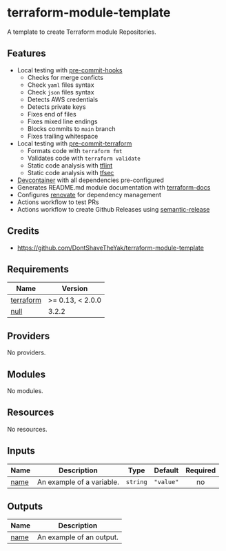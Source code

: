 # terraform-module-template

A template to create Terraform module Repositories.

## Features

* Local testing with [pre-commit-hooks]
    - Checks for merge conficts
    - Check `yaml` files syntax
    - Check `json` files syntax
    - Detects AWS credentials
    - Detects private keys
    - Fixes end of files
    - Fixes mixed line endings
    - Blocks commits to `main` branch
    - Fixes trailing whitespace
* Local testing with [pre-commit-terraform]
    - Formats code with `terraform fmt`
    - Validates code with `terraform validate`
    - Static code analysis with [tflint]
    - Static code analysis with [tfsec]
* [Devcontainer] with all dependencies pre-configured
* Generates README.md module documentation with [terraform-docs]
* Configures [renovate] for dependency management
* Actions workflow to test PRs
* Actions workflow to create Github Releases using [semantic-release]

## Credits

* https://github.com/DontShaveTheYak/terraform-module-template

<!-- BEGIN_TF_DOCS -->
## Requirements

| Name | Version |
|------|---------|
| <a name="requirement_terraform"></a> [terraform](#requirement\_terraform) | >= 0.13, < 2.0.0 |
| <a name="requirement_null"></a> [null](#requirement\_null) | 3.2.2 |

## Providers

No providers.

## Modules

No modules.

## Resources

No resources.

## Inputs

| Name | Description | Type | Default | Required |
|------|-------------|------|---------|:--------:|
| <a name="input_name"></a> [name](#input\_name) | An example of a variable. | `string` | `"value"` | no |

## Outputs

| Name | Description |
|------|-------------|
| <a name="output_name"></a> [name](#output\_name) | An example of an output. |
<!-- END_TF_DOCS -->

<!-- MARKDOWN LINKS & IMAGES -->
<!-- https://www.markdownguide.org/basic-syntax/#reference-style-links -->
[pre-commit-hooks]: https://pre-commit.com/
[pre-commit-terraform]: https://github.com/antonbabenko/pre-commit-terraform
[checkov]: https://github.com/bridgecrewio/checkov
[tflint]: https://github.com/terraform-linters/tflint
[tfsec]: https://github.com/aquasecurity/tfsec
[Devcontainer]: https://code.visualstudio.com/docs/devcontainers/containers
[terraform-docs]: https://github.com/terraform-docs/terraform-docs/
[renovate]: https://github.com/renovatebot/renovate
[semantic-release]: https://github.com/semantic-release/semantic-release
